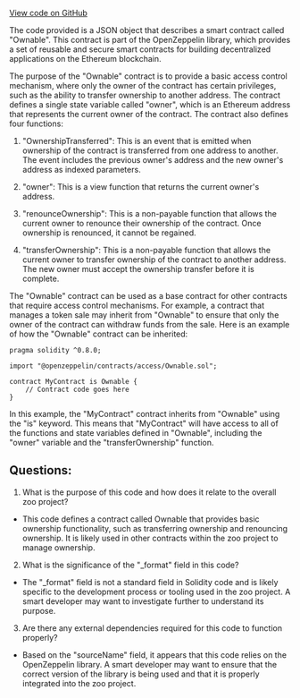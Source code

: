 [View code on GitHub](zoo-labs/zoo/blob/master/contracts/artifacts/@openzeppelin/contracts/access/Ownable.sol/Ownable.json)

The code provided is a JSON object that describes a smart contract called "Ownable". This contract is part of the OpenZeppelin library, which provides a set of reusable and secure smart contracts for building decentralized applications on the Ethereum blockchain.

The purpose of the "Ownable" contract is to provide a basic access control mechanism, where only the owner of the contract has certain privileges, such as the ability to transfer ownership to another address. The contract defines a single state variable called "owner", which is an Ethereum address that represents the current owner of the contract. The contract also defines four functions:

1. "OwnershipTransferred": This is an event that is emitted when ownership of the contract is transferred from one address to another. The event includes the previous owner's address and the new owner's address as indexed parameters.

2. "owner": This is a view function that returns the current owner's address.

3. "renounceOwnership": This is a non-payable function that allows the current owner to renounce their ownership of the contract. Once ownership is renounced, it cannot be regained.

4. "transferOwnership": This is a non-payable function that allows the current owner to transfer ownership of the contract to another address. The new owner must accept the ownership transfer before it is complete.

The "Ownable" contract can be used as a base contract for other contracts that require access control mechanisms. For example, a contract that manages a token sale may inherit from "Ownable" to ensure that only the owner of the contract can withdraw funds from the sale. Here is an example of how the "Ownable" contract can be inherited:

```
pragma solidity ^0.8.0;

import "@openzeppelin/contracts/access/Ownable.sol";

contract MyContract is Ownable {
    // Contract code goes here
}
```

In this example, the "MyContract" contract inherits from "Ownable" using the "is" keyword. This means that "MyContract" will have access to all of the functions and state variables defined in "Ownable", including the "owner" variable and the "transferOwnership" function.
## Questions: 
 1. What is the purpose of this code and how does it relate to the overall zoo project?
- This code defines a contract called Ownable that provides basic ownership functionality, such as transferring ownership and renouncing ownership. It is likely used in other contracts within the zoo project to manage ownership.

2. What is the significance of the "_format" field in this code?
- The "_format" field is not a standard field in Solidity code and is likely specific to the development process or tooling used in the zoo project. A smart developer may want to investigate further to understand its purpose.

3. Are there any external dependencies required for this code to function properly?
- Based on the "sourceName" field, it appears that this code relies on the OpenZeppelin library. A smart developer may want to ensure that the correct version of the library is being used and that it is properly integrated into the zoo project.
